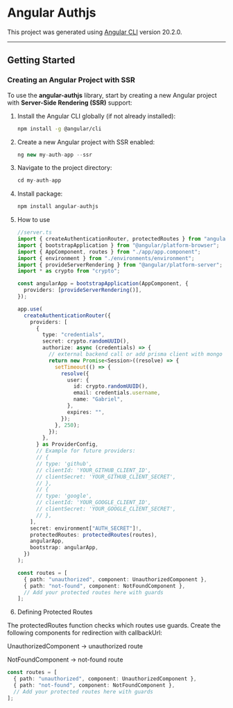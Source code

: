 # Angular Authjs

This project was generated using [Angular CLI](https://github.com/angular/angular-cli) version 20.2.0.

---

## Getting Started

### Creating an Angular Project with SSR

To use the **angular-authjs** library, start by creating a new Angular project with **Server-Side Rendering (SSR)** support:

1. Install the Angular CLI globally (if not already installed):

   ```bash
   npm install -g @angular/cli
   ```

2. Create a new Angular project with SSR enabled:

   ```ts
   ng new my-auth-app --ssr
   ```

3. Navigate to the project directory:
   ```ts
   cd my-auth-app
   ```
4. Install package:
   ```ts
   npm install angular-authjs
   ```
5. How to use

   ```ts
   //server.ts
   import { createAuthenticationRouter, protectedRoutes } from "angular-authjs";
   import { bootstrapApplication } from "@angular/platform-browser";
   import { AppComponent, routes } from "./app/app.component";
   import { environment } from "./environments/environment";
   import { provideServerRendering } from "@angular/platform-server";
   import * as crypto from "crypto";

   const angularApp = bootstrapApplication(AppComponent, {
     providers: [provideServerRendering()],
   });

   app.use(
     createAuthenticationRouter({
       providers: [
         {
           type: "credentials",
           secret: crypto.randomUUID(),
           authorize: async (credentials) => {
             // external backend call or add prisma client with mongo
             return new Promise<Session>((resolve) => {
               setTimeout(() => {
                 resolve({
                   user: {
                     id: crypto.randomUUID(),
                     email: credentials.username,
                     name: "Gabriel",
                   },
                   expires: "",
                 });
               }, 250);
             });
           },
         } as ProviderConfig,
         // Example for future providers:
         // {
         // type: 'github',
         // clientId: 'YOUR_GITHUB_CLIENT_ID',
         // clientSecret: 'YOUR_GITHUB_CLIENT_SECRET',
         // },
         // {
         // type: 'google',
         // clientId: 'YOUR_GOOGLE_CLIENT_ID',
         // clientSecret: 'YOUR_GOOGLE_CLIENT_SECRET',
         // },
       ],
       secret: environment["AUTH_SECRET"]!,
       protectedRoutes: protectedRoutes(routes),
       angularApp,
       bootstrap: angularApp,
     })
   );

   const routes = [
     { path: "unauthorized", component: UnauthorizedComponent },
     { path: "not-found", component: NotFoundComponent },
     // Add your protected routes here with guards
   ];
   ```

6. Defining Protected Routes

The protectedRoutes function checks which routes use guards.
Create the following components for redirection with callbackUrl:

UnauthorizedComponent → unauthorized route

NotFoundComponent → not-found route

```ts
const routes = [
  { path: "unauthorized", component: UnauthorizedComponent },
  { path: "not-found", component: NotFoundComponent },
  // Add your protected routes here with guards
];
```
